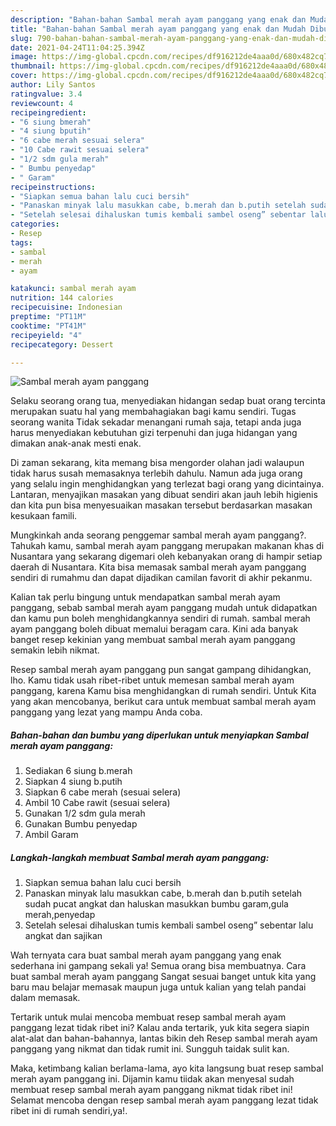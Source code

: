```yaml
---
description: "Bahan-bahan Sambal merah ayam panggang yang enak dan Mudah Dibuat"
title: "Bahan-bahan Sambal merah ayam panggang yang enak dan Mudah Dibuat"
slug: 790-bahan-bahan-sambal-merah-ayam-panggang-yang-enak-dan-mudah-dibuat
date: 2021-04-24T11:04:25.394Z
image: https://img-global.cpcdn.com/recipes/df916212de4aaa0d/680x482cq70/sambal-merah-ayam-panggang-foto-resep-utama.jpg
thumbnail: https://img-global.cpcdn.com/recipes/df916212de4aaa0d/680x482cq70/sambal-merah-ayam-panggang-foto-resep-utama.jpg
cover: https://img-global.cpcdn.com/recipes/df916212de4aaa0d/680x482cq70/sambal-merah-ayam-panggang-foto-resep-utama.jpg
author: Lily Santos
ratingvalue: 3.4
reviewcount: 4
recipeingredient:
- "6 siung bmerah"
- "4 siung bputih"
- "6 cabe merah sesuai selera"
- "10 Cabe rawit sesuai selera"
- "1/2 sdm gula merah"
- " Bumbu penyedap"
- " Garam"
recipeinstructions:
- "Siapkan semua bahan lalu cuci bersih"
- "Panaskan minyak lalu masukkan cabe, b.merah dan b.putih setelah sudah pucat angkat dan haluskan masukkan bumbu garam,gula merah,penyedap"
- "Setelah selesai dihaluskan tumis kembali sambel oseng” sebentar lalu angkat dan sajikan"
categories:
- Resep
tags:
- sambal
- merah
- ayam

katakunci: sambal merah ayam 
nutrition: 144 calories
recipecuisine: Indonesian
preptime: "PT11M"
cooktime: "PT41M"
recipeyield: "4"
recipecategory: Dessert

---
```



![Sambal merah ayam panggang](https://img-global.cpcdn.com/recipes/df916212de4aaa0d/680x482cq70/sambal-merah-ayam-panggang-foto-resep-utama.jpg)

Selaku seorang orang tua, menyediakan hidangan sedap buat orang tercinta merupakan suatu hal yang membahagiakan bagi kamu sendiri. Tugas seorang  wanita Tidak sekadar menangani rumah saja, tetapi anda juga harus menyediakan kebutuhan gizi terpenuhi dan juga hidangan yang dimakan anak-anak mesti enak.

Di zaman  sekarang, kita memang bisa mengorder olahan jadi walaupun tidak harus susah memasaknya terlebih dahulu. Namun ada juga orang yang selalu ingin menghidangkan yang terlezat bagi orang yang dicintainya. Lantaran, menyajikan masakan yang dibuat sendiri akan jauh lebih higienis dan kita pun bisa menyesuaikan masakan tersebut berdasarkan masakan kesukaan famili. 



Mungkinkah anda seorang penggemar sambal merah ayam panggang?. Tahukah kamu, sambal merah ayam panggang merupakan makanan khas di Nusantara yang sekarang digemari oleh kebanyakan orang di hampir setiap daerah di Nusantara. Kita bisa memasak sambal merah ayam panggang sendiri di rumahmu dan dapat dijadikan camilan favorit di akhir pekanmu.

Kalian tak perlu bingung untuk mendapatkan sambal merah ayam panggang, sebab sambal merah ayam panggang mudah untuk didapatkan dan kamu pun boleh menghidangkannya sendiri di rumah. sambal merah ayam panggang boleh dibuat memalui beragam cara. Kini ada banyak banget resep kekinian yang membuat sambal merah ayam panggang semakin lebih nikmat.

Resep sambal merah ayam panggang pun sangat gampang dihidangkan, lho. Kamu tidak usah ribet-ribet untuk memesan sambal merah ayam panggang, karena Kamu bisa menghidangkan di rumah sendiri. Untuk Kita yang akan mencobanya, berikut cara untuk membuat sambal merah ayam panggang yang lezat yang mampu Anda coba.

<!--inarticleads1-->

##### Bahan-bahan dan bumbu yang diperlukan untuk menyiapkan Sambal merah ayam panggang:

1. Sediakan 6 siung b.merah
1. Siapkan 4 siung b.putih
1. Siapkan 6 cabe merah (sesuai selera)
1. Ambil 10 Cabe rawit (sesuai selera)
1. Gunakan 1/2 sdm gula merah
1. Gunakan  Bumbu penyedap
1. Ambil  Garam




<!--inarticleads2-->

##### Langkah-langkah membuat Sambal merah ayam panggang:

1. Siapkan semua bahan lalu cuci bersih
1. Panaskan minyak lalu masukkan cabe, b.merah dan b.putih setelah sudah pucat angkat dan haluskan masukkan bumbu garam,gula merah,penyedap
1. Setelah selesai dihaluskan tumis kembali sambel oseng” sebentar lalu angkat dan sajikan




Wah ternyata cara buat sambal merah ayam panggang yang enak sederhana ini gampang sekali ya! Semua orang bisa membuatnya. Cara buat sambal merah ayam panggang Sangat sesuai banget untuk kita yang baru mau belajar memasak maupun juga untuk kalian yang telah pandai dalam memasak.

Tertarik untuk mulai mencoba membuat resep sambal merah ayam panggang lezat tidak ribet ini? Kalau anda tertarik, yuk kita segera siapin alat-alat dan bahan-bahannya, lantas bikin deh Resep sambal merah ayam panggang yang nikmat dan tidak rumit ini. Sungguh taidak sulit kan. 

Maka, ketimbang kalian berlama-lama, ayo kita langsung buat resep sambal merah ayam panggang ini. Dijamin kamu tiidak akan menyesal sudah membuat resep sambal merah ayam panggang nikmat tidak ribet ini! Selamat mencoba dengan resep sambal merah ayam panggang lezat tidak ribet ini di rumah sendiri,ya!.

